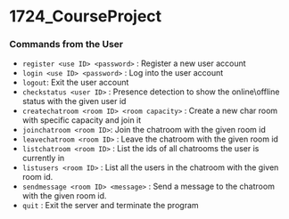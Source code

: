 # 1724_CourseProject
### Commands from the User

* `register <use ID> <password>` : Register a new user account
* `login <use ID> <password>` : Log into the user account
* `logout`: Exit the user account
* `checkstatus <user ID>` : Presence detection to show the online\offline status with the given user id
* `createchatroom <room ID> <room capacity>` : Create a new char room with specific capacity and join it
* `joinchatroom <room ID>`: Join the chatroom with the given room id
* `leavechatroom <room ID>` : Leave the chatroom with the given room id
* `listchatroom <room ID>` : List the ids of all chatrooms the user is currently in
* `listusers <room ID>` : List all the users in the chatroom with the given room id.
* `sendmessage <room ID> <message>` : Send a message to the chatroom with the given room id.
* `quit` : Exit the server and terminate the program
